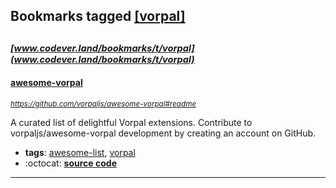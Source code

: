 ## Bookmarks tagged [[vorpal]](https://www.codever.land/search?q=[vorpal])

_<sup><sup>[www.codever.land/bookmarks/t/vorpal](www.codever.land/bookmarks/t/vorpal)</sup></sup>_
---
#### [awesome-vorpal](https://github.com/vorpaljs/awesome-vorpal#readme)
_<sup>https://github.com/vorpaljs/awesome-vorpal#readme</sup>_

A curated list of delightful Vorpal extensions. Contribute to vorpaljs/awesome-vorpal development by creating an account on GitHub.
* **tags**: [awesome-list](../tagged/awesome-list.md), [vorpal](../tagged/vorpal.md)
* :octocat: **[source code](https://github.com/vorpaljs/awesome-vorpal#readme)**
---
